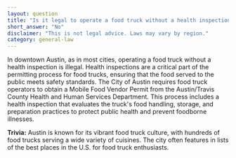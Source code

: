 ```yaml
---
layout: question
title: "Is it legal to operate a food truck without a health inspection in downtown Austin?"
short_answer: "No"
disclaimer: "This is not legal advice. Laws may vary by region."
category: general-law
---
```

In downtown Austin, as in most cities, operating a food truck without a health inspection is illegal. Health inspections are a critical part of the permitting process for food trucks, ensuring that the food served to the public meets safety standards. The City of Austin requires food truck operators to obtain a Mobile Food Vendor Permit from the Austin/Travis County Health and Human Services Department. This process includes a health inspection that evaluates the truck's food handling, storage, and preparation practices to protect public health and prevent foodborne illnesses.

**Trivia:** Austin is known for its vibrant food truck culture, with hundreds of food trucks serving a wide variety of cuisines. The city often features in lists of the best places in the U.S. for food truck enthusiasts.
